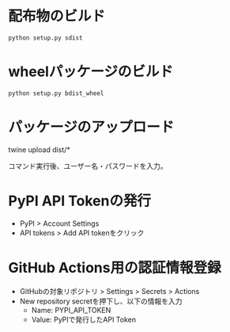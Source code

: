 # 配布物のビルド
`python setup.py sdist`

# wheelパッケージのビルド
`python setup.py bdist_wheel`

# パッケージのアップロード
twine upload dist/*

コマンド実行後、ユーザー名・パスワードを入力。

# PyPI API Tokenの発行
- PyPI > Account Settings
- API tokens > Add API tokenをクリック

# GitHub Actions用の認証情報登録
- GitHubの対象リポジトリ > Settings > Secrets > Actions
- New repository secretを押下し、以下の情報を入力
    - Name: PYPI_API_TOKEN
    - Value: PyPIで発行したAPI Token